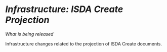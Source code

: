 # *Infrastructure: ISDA Create Projection*

_What is being released_

Infrastructure changes related to the projection of ISDA Create documents.
